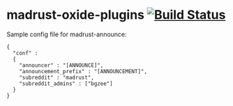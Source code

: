 madrust-oxide-plugins [![Build Status](https://travis-ci.org/bgourlie/madrust-oxide-plugins.svg?branch=master)](https://travis-ci.org/bgourlie/madrust-oxide-plugins)
=====================

Sample config file for madrust-announce:

    {
      "conf" : 
      {
        "announcer" : "[ANNOUNCE]",
        "announcement_prefix" : "[ANNOUNCEMENT]",
        "subreddit" : "madrust",
        "subreddit_admins" : ["bgzee"]
      }
    }
